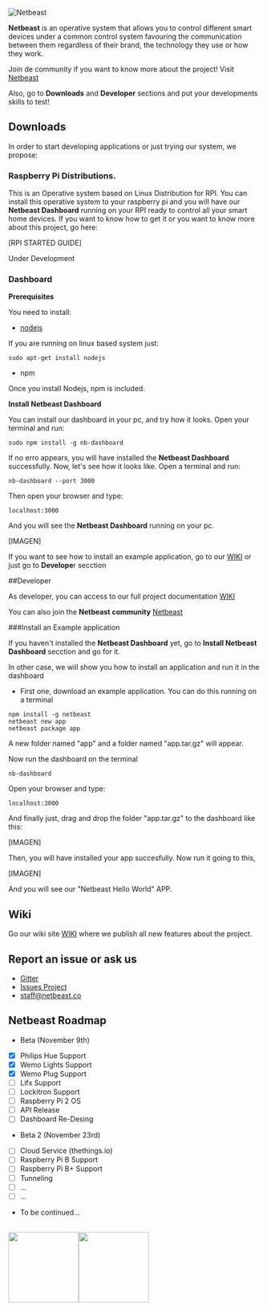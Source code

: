 ![Netbeast](https://github.com/netbeast-co/router/blob/master/img/full-logo.png?raw=true)

**Netbeast** is an operative system that allows you to control different smart devices under a common control system favouring the communication between them regardless of their brand, the technology they use or how they work. 

Join de community if you want to know more about the project! Visit [Netbeast](http://bit.ly/1FfOLZS)

Also, go to **Downloads** and **Developer** sections and put your developments skills to test!

## Downloads

In order to start developing applications or just trying our system, we propose:

### Raspberry Pi Distributions. 

This is an Operative system based on Linux Distribution for RPI. You can install this operative system to your raspberry pi and you will have our **Netbeast Dashboard** running on your RPI ready to control all your smart home devices. If you want to know how to get it or you want to know more about this project, go here:

[RPI STARTED GUIDE]

Under Development

### Dashboard

**Prerequisites**

You need to install: 
- [nodejs](https://nodejs.org/en/download/) 

If you are running on linux based system just:
```
sudo apt-get install nodejs
```
- npm

Once you install Nodejs, npm is included. 

**Install Netbeast Dashboard**

You can install our dashboard in your pc, and try how it looks. Open your terminal and run:

```
sudo npm install -g nb-dashboard
```

If no erro appears, you will have installed the **Netbeast Dashboard** successfully. Now, let's see how it looks like. Open a terminal and run:
```
nb-dashboard --port 3000
```

Then open your browser and type:
```
localhost:3000
```

And you will see the **Netbeast Dashboard** running on your pc. 

[IMAGEN]

If you want to see how to install an example application, go to our [WIKI](https://github.com/netbeast-co/docs/wiki) or just go to **Develope**r secction

##Developer

As developer, you can access to our full project documentation [WIKI](https://github.com/netbeast-co/docs/wiki)

You can also join the **Netbeast community** [Netbeast](http://bit.ly/1FfOLZS)

###Install an Example application

If you haven't installed the **Netbeast Dashboard** yet, go to **Install Netbeast Dashboard** secction and go for it. 

In other case, we will show you how to install an application and run it in the dashboard

- First one, download an example application.
You can do this running on a terminal

```
npm install -g netbeast
netbeast new app
netbeast package app
```

A new folder named "app" and a folder named "app.tar.gz" will appear. 

Now run the dashboard on the terminal
```
nb-dashboard
```
Open your browser and type:
```
localhost:3000
```
And finally just, drag and drop the folder "app.tar.gz" to the dashboard like this:

[IMAGEN]

Then, you will have installed your app succesfully. Now run it going to this, 

[IMAGEN]

And you will see our "Netbeast Hello World" APP.


## Wiki

Go our wiki site [WIKI](https://github.com/netbeast-co/docs/wiki) where we publish all new features about the project.

## Report an issue or ask us

* [Gitter](http://bit.ly/1dQmFKt)
* [Issues Project](https://github.com/netbeast-co/docs/issues)
* staff@netbeast.co

## Netbeast Roadmap
- Beta (November 9th)
 - [x] Philips Hue Support
 - [x] Wemo Lights Support
 - [x] Wemo Plug Support
 - [ ] Lifx Support
 - [ ] Lockitron Support
 - [ ] Raspberry Pi 2 OS
 - [ ] API Release
 - [ ] Dashboard Re-Desing 
- Beta 2 (November 23rd)
 - [ ] Cloud Service (thethings.io)
 - [ ] Raspberry Pi B Support
 - [ ] Raspberry Pi B+ Support
 - [ ] Tunneling
 - [ ] ...
 - [ ] ...
 
- To be continued...
 

<br/>
<img src="https://github.com/netbeast-co/router/blob/master/img/open-source.png?raw=true" height="140px" width="auto"/><img src="https://github.com/netbeast-co/router/blob/master/img/open-hw.png?raw=true" height="140px" width="auto"/>
